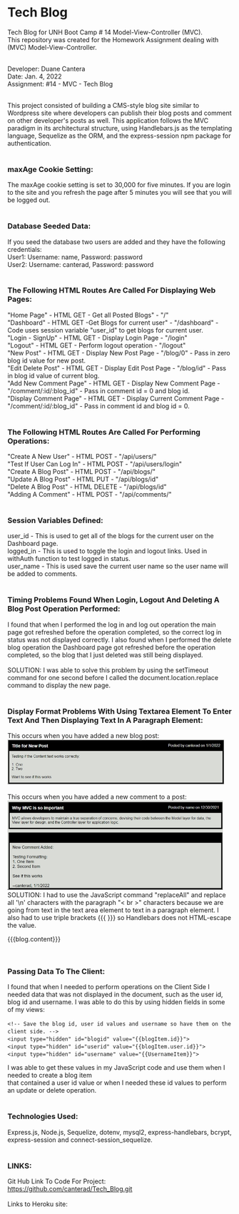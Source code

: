 # Tech Blog

Tech Blog for UNH Boot Camp # 14 Model-View-Controller (MVC).<br>
This repository was created for the Homework Assignment dealing with (MVC) Model-View-Controller.<br><br>

Developer: Duane Cantera<br>
Date: Jan. 4, 2022<br>
Assignment: #14 - MVC - Tech Blog<br><br>

This project consisted of building a CMS-style blog site similar to Wordpress site where developers
can publish their blog posts and comment on other developer's posts as well.  This application 
follows the MVC paradigm in its architectural structure, using Handlebars.js as the templating
language, Sequelize as the ORM, and the express-session npm package for authentication. 
<br><br>

### maxAge Cookie Setting:
The maxAge cookie setting is set to 30,000 for five minutes.  If you are login to the site and you
refresh the page after 5 minutes you will see that you will be logged out.
<br><br>

### Database Seeded Data:
If you seed the database two users are added and they have the following credentials:<br>
User1: Username: name, Password: password<br>
User2: Username: canterad, Password: password
<br><br>

### The Following HTML Routes Are Called For Displaying Web Pages:
"Home Page" - HTML GET - Get all Posted Blogs" - "/"<br>
"Dashboard" - HTML GET -Get Blogs for current user" - "/dashboard" - Code uses session variable "user_id" to get blogs for current user.<br>
"Login - SignUp" - HTML GET - Display Login Page - "/login"<br>
"Logout" - HTML GET - Perform logout operation - "/logout"<br>
"New Post" - HTML GET - Display New Post Page - "/blog/0" - Pass in zero blog id value for new post.<br>
"Edit Delete Post" - HTML GET - Display Edit Post Page - "/blog/id" - Pass in blog id value of current blog.<br>
"Add New Comment Page" - HTML GET - Display New Comment Page - "/comment/:id/:blog_id" - Pass in comment id = 0 and blog id.<br>
"Display Comment Page" - HTML GET - Display Current Comment Page - "/comment/:id/:blog_id" - Pass in comment id and blog id = 0.<br><br> 

### The Following HTML Routes Are Called For Performing Operations:
"Create A New User" - HTML POST - "/api/users/"<br>
"Test If User Can Log In" - HTML POST - "/api/users/login"<br>
"Create A Blog Post" - HTML POST - "/api/blogs/"<br>
"Update A Blog Post" - HTML PUT - "/api/blogs/id"<br>
"Delete A Blog Post" - HTML DELETE - "/api/blogs/id"<br>
"Adding A Comment" - HTML POST - "/api/comments/"
<br><br>

### Session Variables Defined:
user_id - This is used to get all of the blogs for the current user on the Dashboard page.<br> 
logged_in - This is used to toggle the login and logout links. Used in withAuth function to test logged in status.<br>user_name - This is used save the current user name so the user name will be added to comments. 
<br><br> 

### Timing Problems Found When Login, Logout And Deleting A Blog Post Operation Performed:
I found that when I performed the log in and log out operation the main page got refreshed before the operation completed, so the correct log in status was not displayed correctly.  I also found when I performed the delete blog operation the Dashboard page got refreshed before the operation completed, so the blog that I just deleted was still being displayed.
<br><br>
SOLUTION: I was able to solve this problem by using the setTimeout command for one second before I called the document.location.replace command to display the new page.  
<br> 

### Display Format Problems With Using Textarea Element To Enter Text And Then Displaying Text In A Paragraph Element:
This occurs when you have added a new blog post:<br>
<img src="images/PostCommentDisplayed.jpg" height="100">
<br><br>
This occurs when you have added a new comment to a post:<br>
<img src="images/NewCommentAdded.jpg" height="200">
<br>
SOLUTION: I had to use the JavaScript command "replaceAll" and replace all '\n' characters with the paragraph "< br >" characters because we are going from text in the text area element to text in a paragraph element.  I also had to use triple brackets {{{ }}} so Handlebars does not HTML-escape the value.
 <p id="blog_content">{{{blog.content}}}</p>
<br>

### Passing Data To The Client:
I found that when I needed to perform operations on the Client Side I needed data that was not displayed in 
the document, such as the user id, blog id and username.  I was able to do this by using hidden fields
in some of my views:

`<!-- Save the blog id, user id values and username so have them on the client side. -->`<br>
`<input type="hidden" id="blogid" value="{{blogItem.id}}">`<br>
`<input type="hidden" id="userid" value="{{blogItem.user.id}}">`     
`<input type="hidden" id="username" value="{{UsernameItem}}">`<br>

I was able to get these values in my JavaScript code and use them when I needed to create a blog item<br>
that contained a user id value or when I needed these id values to perform an update or delete operation.
<br><br>

### Technologies Used:
Express.js, Node.js, Sequelize, dotenv, mysql2, express-handlebars, bcrypt, express-session and connect-session_sequelize.
<br><br>

### LINKS:

Git Hub Link To Code For Project:<br> 
https://github.com/canterad/Tech_Blog.git
<br><br>
Links to Heroku site:<br>

